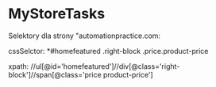 # MyStoreTasks

Selektory dla strony "automationpractice.com:

cssSelctor: *#homefeatured  .right-block .price.product-price

xpath: //ul[@id='homefeatured']//div[@class='right-block']//span[@class='price product-price']
